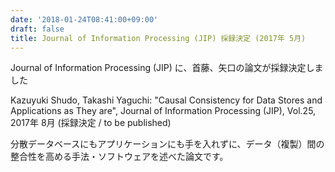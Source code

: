 ```yaml
---
date: '2018-01-24T08:41:00+09:00'
draft: false
title: Journal of Information Processing (JIP) 採録決定 (2017年 5月)
---
```


Journal of Information Processing (JIP) に、首藤、矢口の論文が採録決定しました 

Kazuyuki Shudo, Takashi Yaguchi: "Causal Consistency for Data Stores and Applications as They are", Journal of Information Processing (JIP), Vol.25, 2017年 8月 (採録決定 / to be published)

分散データベースにもアプリケーションにも手を入れずに、データ（複製）間の整合性を高める手法・ソフトウェアを述べた論文です。
